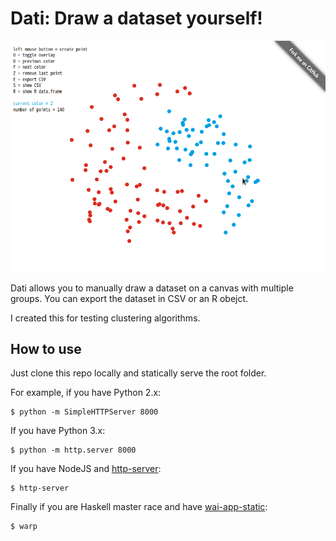 Dati: Draw a dataset yourself!
==============================

![](screenshot.png)


Dati allows you to manually draw a dataset on a canvas with multiple groups.
You can export the dataset in CSV or an R obejct.

I created this for testing clustering algorithms.

How to use
----------

Just clone this repo locally and statically serve the root folder.

For example, if you have Python 2.x:

    $ python -m SimpleHTTPServer 8000
    
If you have Python 3.x:

    $ python -m http.server 8000
    
If you have NodeJS and [http-server](https://github.com/indexzero/http-server):

    $ http-server

Finally if you are Haskell master race and have [wai-app-static](https://hackage.haskell.org/package/wai-app-static):

    $ warp

